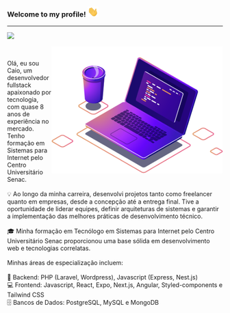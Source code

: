 ### Welcome to my profile! <img src="https://raw.githubusercontent.com/caiobarilli/caiobarilli/main/public/img/hand-illustration.gif" width="25px">

<hr>

<p align="left">
  <a href="https://gist.github.com/caiobarilli">
    <img src="https://img.shields.io/badge/Gists-100000?style=for-the-badge&logo=github&logoColor=white" />
  </a>
</p>

<img src="https://raw.githubusercontent.com/caiobarilli/caiobarilli/main/public/img/computer-illustration.png" min-width="400px" max-width="400px" width="400px" align="right" alt="Computador iuriCode">

<br/>

<p align="left">
Olá, eu sou Caio, um desenvolvedor fullstack apaixonado por tecnologia, com quase 8 anos de experiência no mercado. Tenho formação em Sistemas para Internet pelo Centro Universitário Senac.<br/>
<br/>
💡 Ao longo da minha carreira, desenvolvi projetos tanto como freelancer quanto em empresas, desde a concepção até a entrega final. Tive a oportunidade de liderar equipes, definir arquiteturas de sistemas e garantir a implementação das melhores práticas de desenvolvimento técnico.<br/>
<br/>
🎓 Minha formação em Tecnólogo em Sistemas para Internet pelo Centro Universitário Senac proporcionou uma base sólida em desenvolvimento web e tecnologias correlatas. <br/>
<br/>
Minhas áreas de especialização incluem:<br/>
<br/>
🔧 Backend: PHP (Laravel, Wordpress), Javascript (Express, Nest.js)<br/>
💻 Frontend: Javascript, React, Expo, Next.js, Angular, Styled-components e Tailwind CSS<br/>
🗄️ Bancos de Dados: PostgreSQL, MySQL e MongoDB
<br/>
</p>


